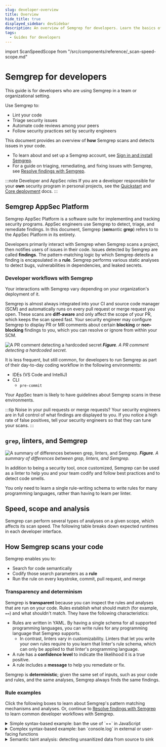 ```yaml
---
slug: developer-overview
title: Overview
hide_title: true
displayed_sidebar: devSidebar
description: An overview of Semgrep for developers. Learn the basics of Semgrep and how it integrates into your coding workflows and environment.
tags:
  - Guides for developers
---
```


import ScanSpeedScope from "/src/components/reference/_scan-speed-scope.md"

# Semgrep for developers

This guide is for developers who are using Semgrep in a team or organizational setting.

Use Semgrep to:

- Lint your code
- Triage security issues
- Automate code reviews among your peers
- Follow security practices set by security engineers

This document provides an overview of **how** Semgrep scans and detects issues in your code.

- To learn about and set up a Semgrep account, see [Sign in and install Semgrep](/for-developers/developer-signin).
- For a guide on triaging, remediating, and fixing issues with Semgrep, see [Resolve findings with Semgrep](/for-developers/resolve-findings).

:::note Developer and AppSec roles
If you are a developer responsible for your **own** security program in personal projects, see the [Quickstart](/getting-started/quickstart) and [Core deployment](/deployment/core-deployment) docs.
:::

## Semgrep AppSec Platform

Semgrep AppSec Platform is a software suite for implementing and tracking security programs. AppSec engineers use Semgrep to detect, triage, and remediate findings. In this document, Semgrep (**sem**antic **grep**) refers to to the AppSec Platform in its entirety.

Developers primarily interact with Semgrep when Semgrep scans a project, then notifies users of issues in their code. Issues detected by Semgrep are called **findings**. The pattern-matching logic by which Semgrep detects a finding is encapsulated in a **rule**. Semgrep performs various static analyses to detect bugs, vulnerabilities in dependencies, and leaked secrets.

### Developer workflows with Semgrep

Your interactions with Semgrep vary depending on your organization's deployment of it.

Semgrep is almost always integrated into your CI and source code manager (SCM) and automatically runs on every pull request or merge request you open. These scans are **diff-aware** and only affect the scope of your PR, which keeps the scan speed fast. Your security engineer may configure Semgrep to display PR or MR comments about certain **blocking** or **non-blocking** findings to you, which you can resolve or ignore from within your SCM.

![A PR comment detecting a hardcoded secret](/img/guardrails-secrets.png)
_**Figure**. A PR comment detecting a hardcoded secret._

It is less frequent, but still common, for developers to run Semgrep as part of their day-to-day coding workflow in the following environments:

-  IDEs (VS Code and IntelliJ)
-  CLI
    - `pre-commit`

Your AppSec team is likely to have guidelines about Semgrep scans in these environments.

:::tip Noise in your pull requests or merge requests?
Your security engineers are in full control of what findings are displayed to you. If you notice a high rate of false positives, tell your security engineers so that they can tune your scans. 
:::

## `grep`, linters, and Semgrep

![A summary of differences between grep, linters, and Semgrep.](/img/linters-semgrep-comparison.png)
_**Figure**. A summary of differences between grep, linters, and Semgrep._

In addition to being a security tool, once customized, Semgrep can be used as a linter to help you and your team codify and follow best practices and to detect code smells.

You only need to learn a single rule-writing schema to write rules for many programming languages, rather than having to learn per linter.

## Speed, scope and analysis

Semgrep can perform several types of analyses on a given scope, which affects its scan speed. The following table breaks down expected runtimes in each developer interface.

<ScanSpeedScope />

## How Semgrep scans your code

Semgrep enables you to:

- Search for code semantically
- Codify those search parameters as a **rule**
- Run the rule on every keystroke, commit, pull request, and merge

### Transparency and determinism 

Semgrep is **transparent** because you can inspect the rules and analyses that are run on your code. Rules establish what should match (for example, `==`) and what shouldn't match. They have the following characteristics:

- Rules are written in YAML. By having a single schema for all supported programming languages, you can write rules for any programming language that Semgrep supports.
  - In contrast, linters vary in customizability. Linters that let you write your own rules require to you learn that linter's rule schema, which can only be applied to that linter's programming language.
- A rule has a **confidence level** to indicate the likelihood it is a true positive.
- A rule includes a **message** to help you remediate or fix.

Semgrep is **deterministic**; given the same set of inputs, such as your code and rules, and the same analyses, Semgrep always finds the same findings.

### Rule examples

Click the following boxes to learn about Semgrep's pattern matching mechanisms and analyses. Or, continue to [Resolve findings with Semgrep](/for-developers/resolve-findings) to learn common developer workflows with Semgrep.

<details>
<summary>Simple syntax-based example: ban the use of `==` in JavaScript</summary>

#### Simple syntax-based example

For example, you may want to ban the use of `==` in JavaScript and instead require `===` to avoid **type coercion** when evaluating expressions, a common standard enforced in popular JavaScript linters. This is a simple find and replace in many text editors, because the ban is enforced for **all** usages of `==`. In Semgrep, you can create a rule codifying this find and replace operation to share or enforce this standard.

<iframe title="Prevent type coercion in JavaScript ==" src="https://semgrep.dev/embed/editor?snippet=5rUdbO1" width="100%" height="432px" frameBorder="0"></iframe>
_**Figure**. Prevent type coercion in `==`. Click **<i class="fa-solid fa-play"></i> Run** to view the findings._

This simple rule is accurate because it only requires the syntax defined in `pattern` to match, not the semantics. The **metavariables** $A and $B always evaluate to some value on the left and right hand side of the `==` operator, and that is all that matters, not the meaning or of $A and $B themselves.

:::info Metavariables
[Metavariables](/writing-rules/pattern-syntax#metavariables) are an abstraction to match code when you don’t know the value or contents ahead of time, similar to capture groups in regular expressions.
:::
</details>

<details>
<summary>Complex syntax-based example: ban `console.log` in external or user-facing functions</summary>

#### Complex syntax-based example

It is a common convention to ban all uses of some language feature in user-facing code, such as `console.log()`, or `console.log()` may be permitted internally but not externally.

Semgrep enables you to create a custom best practices set of rules around cases like this.

<iframe title="Ban console.log external or user-facing functions" src="https://semgrep.dev/embed/editor?snippet=1AP5" width="100%" height="432px" frameBorder="0"></iframe>
_**Figure**. Ban `console.log` in external-facing functions. Click **<i class="fa-solid fa-play"></i> Run** to view the findings._

Notice that only **line 4** matches. This is because only line 4 has a `console.log()` function within `someExternalFunction()`.

This example defines both what matches within the external-facing function, and the external-facing function itself. This is achieved through the use of `pattern` and `pattern-inside`. The `...` **ellipsis** operator tells Semgrep to accept any number of arguments or values in `someExternalFunction()` and `console.log()`, thus capturing all possible variations of the functions.


</details>

<details>
<summary>Semantic taint analysis: detecting unsanitized data from source to sink</summary>

#### Semantic taint analysis example

A more complex example is detecting if **unsanitized data** is flowing from some **source**, such as saved form data, to a **sink** without sanitization.

The following example is a simplified Semgrep rule that detects possible cross-site scripting vulnerabilities:


```yaml showLineNumbers
rules:
  - id: decoded-xss
    message: Untrusted input could be used to tamper with a web page rendering,
      which can lead to a Cross-site scripting (XSS) vulnerability. XSS
      vulnerabilities occur when untrusted input executes malicious JavaScript
      code, leading to issues such as account compromise and sensitive
      information leakage. To prevent this vulnerability, validate the user
      input, perform contextual output encoding or sanitize the input.
    severity: WARNING
    metadata:
      vulnerability_class:
        - Cross-Site-Scripting (XSS)
    languages:
      - javascript
      - typescript
    mode: taint
    options:
      interfile: true
      symbolic_propagation: true
      taint_assume_safe_booleans: true
      taint_assume_safe_numbers: true
    pattern-sources:
      - label: DECODE
        patterns:
          - patterns:
              - pattern-either:
                  //highlight-next-line
                  - pattern: decodeURIComponent($X)
                  //highlight-next-line
                  - pattern: decodeURI($X)
   pattern-sinks:
      - patterns:
          - pattern-either:
              //highlight-next-line
              - pattern: $ELEMENT. ... .innerHTML = $X
              - pattern: document.write($X)
          - focus-metavariable: $X
        requires: DECODE
  pattern-sanitizers:
      - patterns:
          - pattern-either:
              //highlight-next-line
              - pattern: Number(...)
              - pattern: parseInt(...)
      - patterns:
          //highlight-next-line
          - pattern: sanitize(...)
```

```javascript showLineNumbers
const rootDiv = document.getElementById("root");
import { sanitize } from "dompurify";
const hash = decodeURIComponent(location.hash.substr(1));

const hash1 = decodeURI(location.hash.substr(1));
// ruleid: prook: decoded-xss
rootDiv.innerHTML = sanitize(hash);
// ok: decoded-xss
rootDiv.innerHTML = Number.parseInt(hash);
// ruleid: decoded-xss
//highlight-next-line
rootDiv.innerHTML = hash1;

const obj2 = { foo: "baz", y: hash1 };

const clonedObj = { ...obj2 };

// ruleid: decoded-xss
//highlight-next-line
rootDiv.innerHTML = clonedObj.y;
```

In this example, **lines 11 and 18** are the only two true positives.
- **Line 7** is not a match because `hash` has been sanitized through `sanitize(hash)`.
- **Line 9** stores the hash as a number, and the rule has defined this as a sanitizer as well.

Semgrep defines the `pattern-sources`, `pattern-sinks`, and `pattern-sanitizers` to make sure that the rule is accurate and contains no false positives or false negatives by including every possible way this type of XSS can occur and **excluding** those cases where the data has been sanitized. View the rule in its entirety to see how the rule catches all possible cases. 
</details>
